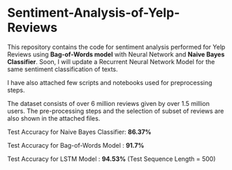 # Sentiment-Analysis-of-Yelp-Reviews

This repository contains the code for sentiment analysis performed for Yelp Reviews using <b>Bag-of-Words model</b> with Neural Network and <b>Naive Bayes Classifier</b>. Soon, I will update a Recurrent Neural Network Model for the same sentiment classification of texts.

I have also attached few scripts and notebooks used for preprocessing steps.

The dataset consists of over 6 million reviews given by over 1.5 million users. The pre-processing steps and the selection of subset of reviews are also shown in the attached files.

Test Accuracy for Naive Bayes Classifier: <b>86.37%</b>

Test Accuracy for Bag-of-Words Model    : <b>91.7%</b>

Test Accuracy for LSTM Model    : <b>94.53%</b> (Test Sequence Length = 500)
